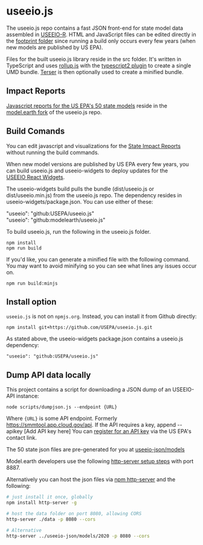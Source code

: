 # useeio.js

The useeio.js repo contains a fast JSON front-end for state model data assembled in [USEEIO-R](https://github.com/USEPA/useeior).  HTML and JavaScript files can be edited directly in the [footprint folder](footprint) since running a build only occurs every few years (when new models are published by US EPA).

Files for the built useeio.js library reside in the src folder. It's written in TypeScript and uses [rollup.js](https://rollupjs.org) with the [typescript2 plugin](https://www.npmjs.com/package/rollup-plugin-typescript2) to create a single UMD bundle. [Terser](https://terser.org/) is then optionally used to create a minified bundle.

## Impact Reports

[Javascript reports for the US EPA's 50 state models](https://model.earth/useeio.js/footprint) reside in the [model.earth fork](https://github.com/modelearth/useeio.js) of the useeio.js repo.


## Build Comands

You can edit javascript and visualizations for the [State Impact Reports](https://model.earth/useeio.js/footprint) without running the build commands.

When new model versions are published by US EPA every few years, you can build useeio.js and useeio-widgets to deploy updates for the [USEEIO&nbsp;React&nbsp;Widgets](https://model.earth/io/charts/).

The useeio-widgets build pulls the bundle (dist/useeio.js or dist/useeio.min.js) from the useeio.js repo. 
The dependency resides in useeio-widgets/package.json. You can use either of these:

"useeio": "github:USEPA/useeio.js"  
"useeio": "github:modelearth/useeio.js"

To build useeio.js, run the following in the useeio.js folder.

	npm install
	npm run build

If you'd like, you can generate a minified file with the following command.  
You may want to avoid minifying so you can see what lines any issues occur on.

	npm run build:minjs

## Install option

`useeio.js` is not on `npmjs.org`. Instead, you can install it from Github directly:

	npm install git+https://github.com/USEPA/useeio.js.git

As stated above, the useeio-widgets package.json contains a useeio.js dependency:

	"useeio": "github:USEPA/useeio.js"

## Dump API data locally
This project contains a script for downloading a JSON dump of an USEEIO-API instance:

	node scripts/dumpjson.js --endpoint {URL}

Where `{URL}` is some API endpoint. Formerly https://smmtool.app.cloud.gov/api.
If the API requires a key, append --apikey [Add API key here]
You can [register for an API key](https://github.com/USEPA/USEEIO_API/wiki/Use-the-API) via the US EPA's contact link.


The 50 state json files are pre-generated for you at [useeio-json/models](https://github.com/ModelEarth/useeio-json/tree/main/models)

Model.earth developers use the following [http-server setup steps](https://model.earth/localsite/start/steps/) with port 8887.

Alternatively you can host the json files via [npm http-server](https://www.npmjs.com/package/http-server) and the following:

```bash
# just install it once, globally
npm install http-server -g

# host the data folder on port 8080, allowing CORS
http-server ./data -p 8080 --cors

# Alternative
http-server ../useeio-json/models/2020 -p 8080 --cors
```